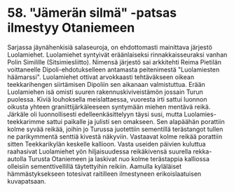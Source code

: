 


    
# 58. "Jämerän silmä" -patsas ilmestyy Otaniemeen

Sarjassa jäynähenkisiä salaseuroja, on ehdottomasti mainittava järjestö Luolamiehet. Luolamiehet 
syntyivät eräänlaiseksi rinnakkaisseuraksi vanhan Polin Similille (Sitsimiesliitto). Nimensä järjestö sai 
arkkitehti Reima Pietilän voittaneelle Dipoli-ehdotukselleen antamasta peitenimestä "Luolamiesten 
häämarssi". Luolamiehet ottivat arvokkaasti tehtäväkseen oikean teekkarihengen siirtämisen Dipoliin 
sen aikanaan valmistuttua. Erään Luolamiehen isä omisti suuren rakennuskiviveistämön jossain Turun 
puolessa. Kiviä louhoksella meislattaessa, vuoresta irti sattui luonnon oikusta yhteen 
graniittijärkäleeseen syntymään miehen mentävä reikä. Järkäle oli luonnollisesti edelleenkäsittelyyn 
täysi susi, mutta Luolamies-teekkarimme sattui paikalle ja julisti sen omakseen. Sen alapäähän 
porattiin kolme syvää reikää, joihin jo Turussa juotettiin sementillä terästangot tullen ne parikymmentä 
senttiä kivestä näkyviin. Vastaavat kolme reikää porattiin sitten Teekkarikylän keskelle kallioon. Vasta 
useiden päivien kuluttua raahasivat Luolamiehet yön hiljaisuudessa reikäkivensä suurella rekka-autolla 
Turusta Otaniemeen ja laskivat nuo kolme terästappia kalliossa olleisiin sementtivellillä täytettyihin 
reikiin. Aamulla kyläläiset hämmästyksekseen totesivat raitilleen ilmestyneen erikoislaatuisen 
kuvapatsaan.
